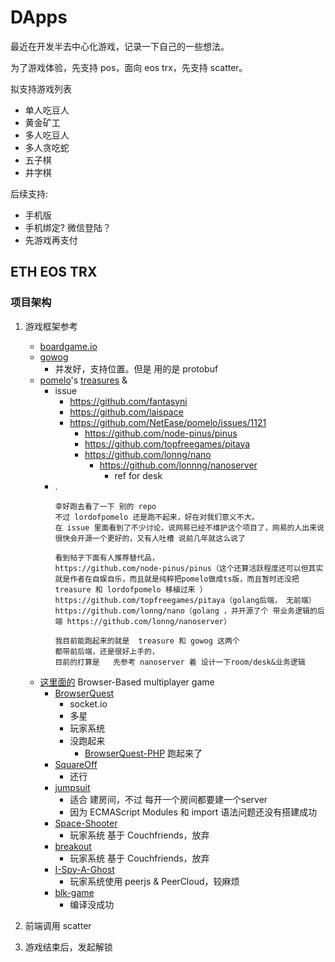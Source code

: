 # DApps

最近在开发半去中心化游戏，记录一下自己的一些想法。

为了游戏体验，先支持 pos，面向 eos trx，先支持 scatter。

拟支持游戏列表

+ 单人吃豆人
+ 黄金矿工
+ 多人吃豆人
+ 多人贪吃蛇
+ 五子棋
+ 井字棋


后续支持:

+ 手机版
+ 手机绑定? 微信登陆？
+ 先游戏再支付

## ETH EOS TRX

### 项目架构

1. 游戏框架参考
    + [boardgame.io](https://github.com/nicolodavis/boardgame.io)
    + [gowog](https://github.com/giongto35/gowog)
        * 并发好，支持位置。但是 用的是 protobuf
    + [pomelo](https://github.com/NetEase/pomelo)'s [treasures](https://github.com/NetEase/treasures) & []()
        * issue
            - https://github.com/fantasyni
            - https://github.com/laispace
            - https://github.com/NetEase/pomelo/issues/1121
                + https://github.com/node-pinus/pinus
                + https://github.com/topfreegames/pitaya
                + https://github.com/lonng/nano
                    * https://github.com/lonnng/nanoserver
                        - ref for desk
        * .
            ```
            幸好跑去看了一下 别的 repo
            不过 lordofpomelo 还是跑不起来，好在对我们意义不大。
            在 issue 里面看到了不少讨论，说网易已经不维护这个项目了，网易的人出来说很快会开源一个更好的，又有人吐槽 说前几年就这么说了

            看到帖子下面有人推荐替代品，
            https://github.com/node-pinus/pinus（这个还算活跃程度还可以但其实就是作者在自娱自乐，而且就是纯粹把pomelo做成ts版，而且暂时还没把 treasure 和 lordofpomelo 移植过来 ）
            https://github.com/topfreegames/pitaya（golang后端， 无前端）
            https://github.com/lonng/nano（golang ，并开源了个 带业务逻辑的后端 https://github.com/lonng/nanoserver）

            我目前能跑起来的就是  treasure 和 gowog 这两个 
            都带前后端，还是很好上手的，
            目前的打算是   先参考 nanoserver 着 设计一下room/desk&业务逻辑
            ```
    * [这里面的](https://github.com/leereilly/games) Browser-Based multiplayer game
        * [BrowserQuest](https://github.com/mozilla/BrowserQuest)
            - socket.io
            + 多星
            + 玩家系统
            + 没跑起来
                - [BrowserQuest-PHP](https://github.com/walkor/BrowserQuest-PHP) 跑起来了
        * [SquareOff](https://github.com/ScriptaGames/SquareOff/)
            - 还行
        - [jumpsuit](https://github.com/KordonBleu/jumpsuit)
            - 适合 建房间，不过 每开一个房间都要建一个server
            - 因为 ECMAScript Modules 和 import 语法问题还没有搭建成功
        * [Space-Shooter](https://github.com/Couchfriends/Space-Shooter)
            - 玩家系统 基于 Couchfriends，放弃
        - [breakout](https://github.com/Couchfriends/breakout)
            - 玩家系统 基于 Couchfriends，放弃
        - [I-Spy-A-Ghost](https://github.com/OmarShehata/I-Spy-A-Ghost)
            + 玩家系统使用 peerjs & PeerCloud，较麻烦
        - [blk-game](https://github.com/morozd/blk-game)
            - 编译没成功
2. 前端调用 scatter

3. 游戏结束后，发起解锁
